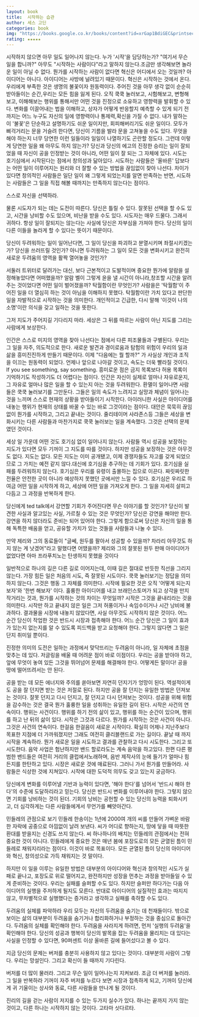 ```yaml
---
layout: book
title:  시작하는 습관
author: 세스 고딘
categories: book
img: "https://books.google.co.kr/books/content?id=xrGap1BdiGEC&printsec=frontcover&img=1&zoom=1&edge=curl&imgtk=AFLRE71qHg2_RXp59adEVNo3vaMOaVauzK2c82BTe91AvAQwjyxdkjCimlLc3fCkYjbytgVjgE_miBgouJTSLrjw4EGCcTNywLTQXy1_sphsEzYsS4WL28uFDXvqH-hHCGeMrnkhu8P1"
rating: ★★★★★
---
```


시작하지 않으면 아무 일도 일어나지 않는다.
 누가 '시작'을 담당하는가?
"여기서 무슨 일을 합니까?"
 아무도 "시작하는 사람이다"라고 말하지 않는다.조금만 생각해보면 놀라운 일이 아닐 수 없다. 뭔가를 시작하는 사람이 없다면 혁신은 어디에서 오는 것일까? 아이디어는 아니다. 아이디어는 사방에 널려있기 때문이다. 혁신은 시작하는 것에서 온다. 우리에게 부족한 것은 생명의 불꽃이자 원동력이다.
 주어진 것을 아무 생각 없이 순순히 받아들이는 순간,우리는 모든 힘을 잃게 된다. 오직 쿡쿡 눌러보고, 시험해보고, 변형해보고, 이해해보는 행위를 통해서만 어떤 것을 진정으로 소유하고 영향력을 발휘할 수 있다. 변화를 이끌어내는 법을 이해하고, 상자가 어떻게 반응할지 예측할 수 있게 되기 전까지는 어느 누구도 자신의 일에 영향력이나 통제력,확신을 가질 수 없다.
 내가 말하는 이 '불꽃'은 단순하고 설명하기도 쉬운 일이지만, 회피해버리기도 쉬운 일이다.
 모두가 삐걱거리는 문을 거슬려 한다면, 당신이 기름을 발라 문을 고쳐놓을 수도 있다. 무엇을 해야 하는지 너무 당연한 이런 일들이라 일일이 나열하기도 곤란할 정도다.
 그런데 이렇게 당연한 일을 왜 아무도 하지 않는가?
당신과 당신의 에고의 진정한 승리는 일이 잘되었을 때 자신이 공을 인정받는 것이 아니라, 어떤 일이 잘 되는 그 자체에 있다.
 시도는 호기심에서 시작된다는 점에서 창의성과 닮아있다.
 시도하는 사람들은 '올바른' 답보다는 어떤 일이 이루어지는 원리와 더 잘할 수 있는 방법을 끊임없이 찾아 나선다.
 차이가 있다면 창의적인 사람들은 일단 일이 왜 그렇게 되었는지를 알면 만족하는 반면, 시도하는 사람들은 그 일을 직접 해볼 때까지는 만족하지 않는다는 점이다.

스스로 자신을 선택하라.

 물론 시도자가 되는 데는 도전이 따른다. 당신은 틀릴 수 있다. 잘못된 선택을 할 수도 있고, 시간을 낭비할 수도 있으며, 비난을 받을 수도 있다.
시도자는 매우 드물다. 그래서 귀하다.
 항상 일이 잘되지는 않는다는 사실에 당신은 자부심을 가져야 한다. 당신의 일이 다른 이들을 놀라게 할 수 있다는 뜻이기 때문이다.

 당신이 두려워하는 일이 일어난다면, 그 일이 당신을 파괴하고 분열시키며 좌절시키겠는가? 당신을 쓰러뜨릴 것인가? 아니면 두려워하는 그 일이 모든 것을 변화시키고 완전히 새로운 두려움의 영역을 활짝 열어놓을 것인가?

서둘러 트위터로 달려가는 대신, 보다 근본적이고 도발적이며 중요한 뭔가에 알람을 설정해놓았다면 어떠했을까? 알람 벨이 그렇게 윤을 낼 시간이 아니라,창조할 시간을 알려주는 것이었다면 어떤 일이 벌어졌을까?
 탁월함이란 무엇인가?
사람을은 '탁월함'이 주어진 일을 더 열심히 하는 것이 아님을 이해하지 못했다. 탁월함이란 가치 있다고 판단한 일을 자발적으로 시작하는 것을 의미한다.
 개인적이고 긴급한, 다시 말해 '이것이 나의 소명'이란 의식을 갖고 일하는 것을 뜻한다.


 그저 지도가 주어지길 기다리지 마라. 세상은 그 뒤를 따르는 사람이 아닌 지도를 그리는 사람에게 보상한다.


인간은 스스로 미지의 영역을 찾아 나선다는 점에서 다른 피조물들과 구별된다. 우리는 그 일을 자주, 의도적으로 한다. 새로운 발견과 경이로움과 탐험의 위험이 우리의 일과 삶을 흥미진진하게 만들기 때문이다.
 이제 "다음에는 뭘 할까?" 가 사실상 개인과 조직을 이끄는 원동력이 되었다. 언제나 앞으로 나아갈 것이고, 속도는 더욱 빨라질 것이다.
If you see something, say something.
 흥미로운 점은 금지 목록보다 허용 목록이 기억하기도 작성하기도 더 어렵다는 점이다. 인간은 자신이 실제로 얼마나 자유로운지, 그 자유로 얼마나 많은 일을 할 수 있는지 아는 것을 두려워한다.
환멸이 일어나면 사람들은 쿡쿡 눌러보기를 그만둔다. 그들은 일의 속도가 느려지고 실망과 체념이 일어나는 것을 느끼며 스스로 현재의 상황을 받아들이기 시작한다. 아이러니한 사실은 아이디어를 내놓는 행위가 현재의 상태를 바꿀 수 있는 바로 그것이라는 점이다.
대안은 묵묵히 끊임없이 뭔가를 시작하고, 그리고 끝내는 것이다.
 줄리테이머 사라존스등 그들은 세상을 변화시키는 다른 사람들과 마찬가지로 쿡쿡 눌러보는 일을 계속했다. 그것은 선택의 문제였던 것이다.

 세상 일 가운데 어떤 것도 호기심 없이 일어나지 않는다. 사람들 역시 성공을 보장하는 지도가 있다면 모두 기꺼이 그 지도를 따를 것이다. 하지만 성공을 보장하는 것은 아무것도 없다. 지도는 없다. 모든 지도는 이미 공개됐고, 이제 경쟁자들도 자고를 갖게 되었으므로 그 가치는 예전 같지 않다.대신에 호기심을 추구하는 데 기회가 있다.
 호기심을 실패를 두려워하지 않는다. 호기심은 우리를 유령이 출몰하는 집으로 이끈다. 짜릿짜릿한 전율은 안전한 곳이 아니라 예상하지 못했던 곳에서만 느낄 수 있다. 호기심은 우리로 하여금 어떤 일을 시작하게 하고, 세상에 어떤 일을 가져오게 한다. 그 일을 자세히 살피고 다듬고 그 과정을 반복하게 한다.

 당신에게 ted talk에서 강연할 기회가 주어진다면 무슨 이야기를 할 것인가? 당신이 발견한 사실과 알고있는 사실, 가르칠 수 있는 것은 무엇인가? 당신은 강연을 해야만 한다. 강연을 하지 않더라도 준비는 되어 있어야 한다.
 그렇게 함으로써 당신은 자신의 일을 통해 독특한 배움을 얻고, 공유할 가치가 있는 것들을 사람들과 나눌 수 있다.

 만약 제리와 그의 동료들이 "글쎄, 원두를 팔아서 성공할 수 있을까? 차라리 아무것도 하지 않는 게 낫겠어"라고 말했다면 어땠을까? 제리와 그의 잘못된 원두 판매 아이디어가 없었다면 아마 프라푸치노는 탄생하지 못했을 것이다

 일반적으로 하나의 길은 다른 길로 이어지는데, 이때 길은 절대로 반듯한 직선을 그리지 않는다.
 가장 힘든 일은 처음의 시도, 즉 잘못된 시도이다.
 쿡쿡 눌러보기는 정답을 의미하지 않는다. 그것은 행동 그 자체를 의미한다.
 시작에 필요한 것은 오직 '어떻게 되는지 보자'와 '한번 해보자' 이다.
 훌륭한 아이디어를 내고 브래인스토머가 되고 상각을 만지작거리는 것과, 뭔가를 시작하는 것의 차이는 무엇일까?
시작은 그것을 끝내리라는 것을 의미한다.
 시작만 하고 끝내지 않은 일은 그저 허풍이거나 속임수이거나 시간 낭비에 불과하다. 결과물을 시장에 내놓지 않았다면, 사실 아무것도 시작하지 않은 것이다. 어느 순간 당신이 작업한 것은 반드시 시장과 접촉해야 한다. 어느 순간 당신은 그 일이 효과가 있는지 없는지를 알 수 있도록 피드백을 받고 요청해야 한다. 그렇지 않다면 그 일은 단지 취미일 뿐이다.

 진정한 의미의 도전은 일하는 과정에서 맞닥뜨리는 두려움이 아니라, 일 자체에 초점을 맞추는 데 있다.
 저글링을 배울 때 어려운 점이 바로 이점이다. 우리는 공을 받아야 하고, 앞에 무엇이 놓여 있든 그것을 뛰어넘어 문제를 해결해야 한다. 어떻게든 말이다! 공을 땅에 떨어뜨려서는 안 된다.

공을 받는 데 모든 에너지와 주의를 쏟아보면 자연히 던지기가 엉망이 된다.
역설적이게도 공을 잘 던지면 받는 것은 저절로 된다. 하지만 공을 잘 던지는 유일한 방법은 던져보는 것이다. 잘못 던지고 다시 던지고, 잘 던지고 다시 던져보는 것이다.
 성공을 위해 위험을 감수하는 것은 결국 뭔가 훌륭한 일을 성취하는 유일한 길이 된다.
 시작은 사건의 연속이다.
 행위는 사건이다. 행위를 하기 전의 삶이 있고, 행위를 하는 순간이 있으며, 행위를 하고 난 뒤의 삶이 있다.
 시작은 그것과 다르다. 뭔가를 시작하는 것은 사건이 아니다. 그것은 사건의 연속이다.
한걸음 한걸음이 새로운 시작이다. 확실히 어제나 지난주보다 목표한 지점에 더 가까워졌지만 그래도 여전히 클리블랜드로 가는 길이다.
끝날 때 까지 시작을 계속하라.
 뭔가 새로운 일을 시도하고 결과를 관찰하고 다시 시도한다. 그리고 또 시도한다. 음악 사업은 험난하지만 밴드 할로라도는 계속 음악을 하고있다. 한편 다른 평범한 밴드들은 여전히 거리의 클럽에서노래하며, 음반 제작사의 눈에 들기가 얼마나 힘든지를 한탄하고 있다.
 시장은 새로운 것에 매료된다.
그러니 가서 뭔가를 만들어라.
 사람들은 식상한 것에 지쳐있다.
 시작에 대한 도덕적 의무도 갖고 있는지 궁금하다.

 당신에게 변화를 이루어낼 기반과 능력이 있다면, '해야 한다'를 넘어서 '반드시 해야 한다'의 수준에 도달하리라고 믿는다. 당신은 반드시 변화를 이루어내야 한다. 그렇지 않으면 기회를 낭비하는 것이 된더. 기회의 낭비는 공헌할 수 있는 당신의 능력을 퇴화시키고, 더 심각하게는 다른 사람들에게서 무언가를 빼앗아간다.

민들레의 관점으로 보기
민들레 한송이는 1년에 2000여 개의 씨를 만들어 가벼운 바람 한 자락에 공중으로 아낌없이 날려 보낸다. 씨가 어디로 향하는지, 땅에 닿을 때 따뜻한 환대를 받을지는 신경도 쓰지 않는다.
씨 하나하나의 배치는 민들레의 관점에서는 전혀 중요한 것이 아니다. 민들레에게 중요한 것은 매년 봄에 포장도로의 모든 균열된 틈이 민들레로 채워지리라는 점이다.
 이것이 바로 목표이다. 모든 균열된 틈이 당신의
아이디어와 혁신, 창의성으로 가득 채워지는 것 말이다.

 하지만 이 일을 이루는 유일한 방법은 대부분의 아이디어와 혁신과 창의적인 시도가 실패로 끝나고, 포장도로 위로 떨어지고, 완전하지만 성장을 먼추는 과정을 받아들일 수 있게 준비하는 것이다. 우리는 실패를 슬퍼할 수도 있다. 하지만 슬퍼만 하다가는 다음 아이디어의 실행을 주저하게 될지도 모른다. 반대로 아이디어의 실질적인 효과는 따지지 않고, 무차별적으로 실행했다는 증거라고 생각하고 실패를 축하할 수도 있다.


 두려움의 실체를 파악하라
우리 모두는 자신의 두려움을 숨기는 데 천재들이다. 밖으로 보이는 삶의 대부분이 두려움을 숨기거나 합리화하거나 부정하는 것을 중심으로 돌아간다. 두려움의 실체를 확인해야 한다. 두려움을 사라지게 하려면, 먼저 '실행의 두려움'을 확인해야 한다. 당신의 성공과 행복이 당신의 발목을 잡는 두려움을 물리치는 대 있다는 사실을 인정할 수 있다면, 90퍼센트 이상 올바른 길에 들어섰다고 볼 수 있다.

 지금 당신의 문제는 버저를 충분히 사용하지 않고 있다는 것이다. 대부분의 사람이 그렇다. 우리는 망설인다. 그리고 확신이 들 때까지 기다린다.

버저를 더 많이 물러라. 그리고 무슨 일이 일어나는지 지켜보라. 조금 더 버저를 눌러라. 그 일을 반복하라 기꺼이 자주 버저를 누르다 보면 시장과 접촉하게 되고, 기꺼이 당신에게 귀 기울이는 상사와 동료, 다른 사람들을 만나게 될 것이다.

 진리의 길을 걷는 사람이 저지를 수 있는 두가지 실수가 있다. 하나는 끝까지 가지 않는 것이고, 다른 하나는 시작하지 않는 것이다.
고타마 싯다르타.
